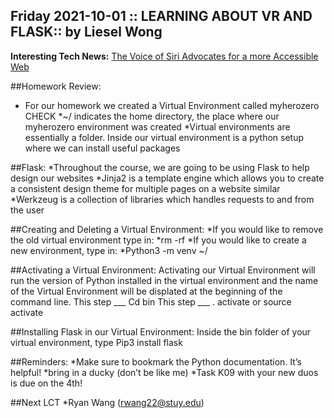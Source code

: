 ## Friday 2021-10-01 :: LEARNING ABOUT VR AND FLASK:: by Liesel Wong
**Interesting Tech News:** [The Voice of Siri Advocates for a more Accessible Web ](https://www.cnet.com/tech/mobile/the-original-voice-of-siri-is-now-advocating-for-a-more-accessible-web/ 
)

##Homework Review: 
* For our homework we created a Virtual Environment called myherozero CHECK
*~/ indicates the home directory, the place where our myherozero environment was created 
*Virtual environments are essentially a folder. Inside our virtual environment is a python setup where we can install useful packages 

##Flask: 
*Throughout the course, we are going to be using Flask to help design our websites
*Jinja2 is a template engine which allows you to create a consistent design theme for multiple pages on a website similar 
*Werkzeug is a collection of libraries which handles requests to and from the user

##Creating and Deleting a Virtual Environment: 
*If you would like to remove the old virtual environment type in: 
*rm -rf <environmentName>
*If you would like to create a new environment, type in: 
*Python3 -m venv ~/<environmentName> 

##Activating a Virtual Environment: 
Activating our Virtual Environment will run the version of Python installed in the virtual environment and the name of the Virtual Environment will be displated at the beginning of the command line.
This step ___ 
Cd bin
This step ___
. activate or source activate 

##Installing Flask in our Virtual Environment: 
Inside the bin folder of your virtual environment, type 
Pip3 install flask

##Reminders: 
*Make sure to bookmark the Python documentation. It’s helpful! 
*bring in a ducky (don’t be like me)
*Task K09 with your new duos is due on the 4th!

##Next LCT 
*Ryan Wang (rwang22@stuy.edu)
